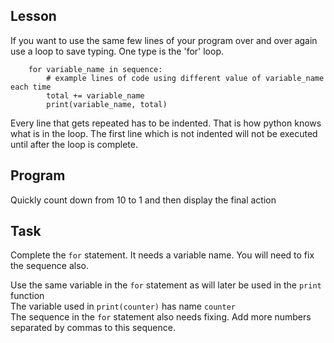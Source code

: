 ## Lesson
If you want to use the same few lines of your program over and over again
use a loop to save typing. One type is the 'for' loop.

        for variable_name in sequence:
            # example lines of code using different value of variable_name each time
            total += variable_name
            print(variable_name, total)

Every line that gets repeated has to be indented. That is how python knows what is in the loop.
The first line which is not indented will not be executed until after the loop is complete.

## Program
Quickly count down from 10 to 1 and then display the final action

## Task
Complete the `for` statement. It needs a variable name. You will need to fix the sequence also.

<div class='hint'>
  Use the same variable in the <code>for</code> statement as will later be used in the
  <code>print</code> function
</div>
<div class='hint'>The variable used in <code>print(counter)</code> has name <code>counter</code></div>
<div class='hint'>The sequence in the <code>for</code> statement also needs fixing. Add more numbers separated by commas to this sequence.</div>
<br>

